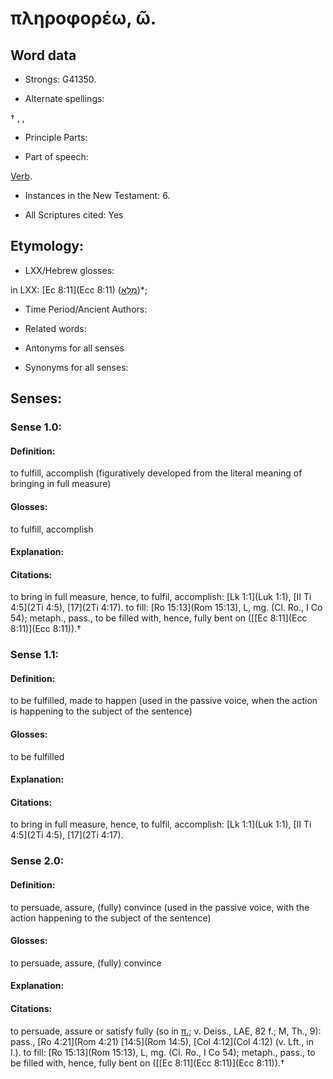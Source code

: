 # πληροφορέω, ῶ.

<!-- Status: S2=NeedsReview -->
<!-- Lexica used for edits: BDAG, FFM, LN, A-S -->

## Word data

* Strongs: G41350.

* Alternate spellings:

† , ,

* Principle Parts: 


* Part of speech: 

[Verb](http://ugg.readthedocs.io/en/latest/verb.html).

* Instances in the New Testament: 6.

* All Scriptures cited: Yes

## Etymology: 


* LXX/Hebrew glosses: 

in LXX: [Ec 8:11](Ecc 8:11) ([מָלֵא](//en-uhl/H4390))*;

* Time Period/Ancient Authors: 


* Related words: 

* Antonyms for all senses

* Synonyms for all senses: 


## Senses: 


### Sense  1.0: 

#### Definition: 

to fulfill, accomplish (figuratively developed from the literal meaning of bringing in full measure)

#### Glosses: 

to fulfill, accomplish

#### Explanation: 

#### Citations: 

to bring in full measure, hence, to fulfil, accomplish: [Lk 1:1](Luk 1:1), [II Ti 4:5](2Ti 4:5), [17](2Ti 4:17). to fill: [Ro 15:13](Rom 15:13), L, mg. (Cl. Ro., I Co 54); metaph., pass., to be filled with, hence, fully bent on ([[Ec 8:11](Ecc 8:11)](Ecc 8:11)).†


### Sense  1.1: 

#### Definition: 

to be fulfilled, made to happen (used in the passive voice, when the action is happening to the subject of the sentence)

#### Glosses: 

to be fulfilled

#### Explanation: 

#### Citations: 

to bring in full measure, hence, to fulfil, accomplish: [Lk 1:1](Luk 1:1), [II Ti 4:5](2Ti 4:5), [17](2Ti 4:17).

### Sense  2.0: 

#### Definition: 
to persuade, assure, (fully) convince (used in the passive voice, with the action happening to the subject of the sentence)

#### Glosses: 

to persuade, assure, (fully) convince 

#### Explanation: 
 

#### Citations: 

to persuade, assure or satisfy fully (so in [π.](); v. Deiss., LAE, 82 f.; M, Th., 9): pass., [Ro 4:21](Rom 4:21) [14:5](Rom 14:5), [Col 4:12](Col 4:12) (v. Lft., in l.). to fill: [Ro 15:13](Rom 15:13), L, mg. (Cl. Ro., I Co 54); metaph., pass., to be filled with, hence, fully bent on ([[Ec 8:11](Ecc 8:11)](Ecc 8:11)).†